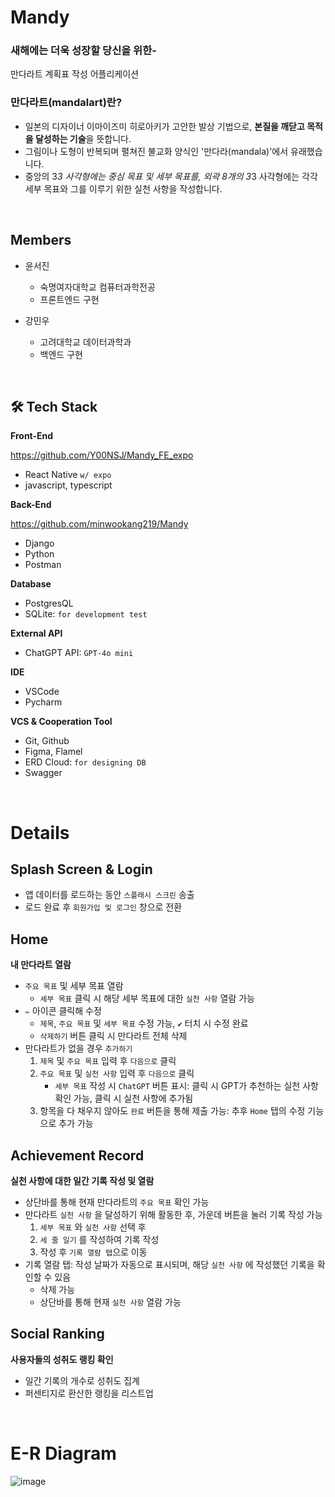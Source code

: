 # Mandy

### **새해에는 더욱 성장할 당신을 위한-**

만다라트 계획표 작성 어플리케이션

### 만다라트(mandalart)란?

- 일본의 디자이너 이마이즈미 히로아키가 고안한 발상 기법으로, **본질을 깨닫고 목적을 달성하는 기술**을 뜻합니다.
- 그림이나 도형이 반복되며 펼쳐진 불교화 양식인 '만다라(mandala)'에서 유래했습니다.
- 중앙의 3*3 사각형에는 중심 목표 및 세부 목표를,
외곽 8개의 3*3 사각형에는 각각 세부 목표와 그를 이루기 위한 실천 사항을 작성합니다.

<br>

## Members
- 윤서진
    - 숙명여자대학교 컴퓨터과학전공
    - 프론트엔드 구현

- 강민우
    - 고려대학교 데이터과학과
    - 백엔드 구현

<br>

## 🛠 Tech Stack

**Front-End**

https://github.com/Y00NSJ/Mandy_FE_expo

- React Native `w/ expo`
- javascript, typescript

**Back-End**

https://github.com/minwookang219/Mandy

- Django
- Python
- Postman

**Database**

- PostgresQL
- SQLite: `for development test`

**External API**

- ChatGPT API: `GPT-4o mini`

**IDE**

- VSCode
- Pycharm

**VCS & Cooperation Tool**

- Git, Github
- Figma, Flamel
- ERD Cloud: `for designing DB`
- Swagger

<br>

# Details

## Splash Screen & Login

- 앱 데이터를 로드하는 동안 `스플래시 스크린` 송출
- 로드 완료 후 `회원가입 및 로그인` 창으로 전환

## Home

**내 만다라트 열람**

- `주요 목표` 및 세부 목표 열람
    - `세부 목표` 클릭 시 해당 세부 목표에 대한 `실천 사항` 열람 가능
- `✏️` 아이콘 클릭해 수정
    - `제목`, `주요 목표` 및 `세부 목표` 수정 가능, `✔️` 터치 시 수정 완료
    - `삭제하기` 버튼 클릭 시 만다라트 전체 삭제
- 만다라트가 없을 경우 `추가하기`
    1. `제목` 및 `주요 목표` 입력 후 `다음으로` 클릭
    2. `주요 목표` 및 `실천 사항` 입력 후 `다음으로` 클릭
        - `세부 목표` 작성 시 `ChatGPT` 버튼 표시: 클릭 시 GPT가 추천하는 실천 사항 확인 가능, 클릭 시 실천 사항에 추가됨
    3. 항목을 다 채우지 않아도 `완료` 버튼을 통해 제출 가능: 추후 `Home` 탭의 수정 기능으로 추가 가능

## Achievement Record

**실천 사항에 대한 일간 기록 작성 및 열람**

- 상단바를 통해 현재 만다라트의 `주요 목표`  확인 가능
- 만다라트 `실천 사항` 을 달성하기 위해 활동한 후, 가운데 버튼을 눌러 기록 작성 가능
    1. `세부 목표` 와 `실천 사항` 선택 후
    2. `세 줄 일기` 를 작성하여 기록 작성
    3. 작성 후 `기록 열람 탭`으로 이동
- 기록 열람 탭: 작성 날짜가 자동으로 표시되며, 해당 `실천 사항` 에 작성했던 기록을 확인할 수 있음
    - 삭제 가능
    - 상단바를 통해 현재 `실천 사항` 열람 가능

## Social Ranking

**사용자들의 성취도 랭킹 확인**

- 일간 기록의 개수로 성취도 집계
- 퍼센티지로 환산한 랭킹을 리스트업

<br>

# E-R Diagram
![image](https://github.com/user-attachments/assets/50e8331f-c0db-4b07-986a-cdd5b708bb58)
